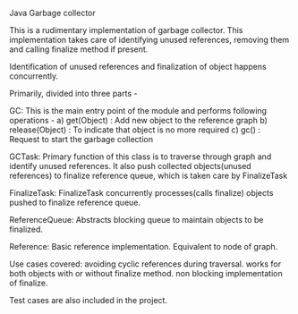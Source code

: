 Java Garbage collector

This is a rudimentary implementation of garbage collector. This implementation takes care of identifying unused references,
removing them and calling finalize method if present.

Identification of unused references and finalization of object happens concurrently.

Primarily, divided into three parts -

GC: This is the main entry point of the module and performs following operations -
    a) get(Object) : Add new object to the reference graph
    b) release(Object) : To indicate that object is no more required
    c) gc() : Request to start the garbage collection


GCTask: Primary function of this class is to traverse through graph and identify unused references.
        It also push collected objects(unused references) to finalize reference queue, which is
        taken care by FinalizeTask

FinalizeTask: FinalizeTask concurrently processes(calls finalize) objects pushed to finalize reference queue.

ReferenceQueue: Abstracts blocking queue to maintain objects to be finalized.

Reference: Basic reference implementation. Equivalent to node of graph.

Use cases covered:
         avoiding cyclic references during traversal.
         works for both objects with or without finalize method.
         non blocking implementation of finalize.

Test cases are also included in the project.
